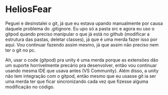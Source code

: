 # HeliosFear

Peguei e desinstalei o git, já que eu estava upando manualmente por causa daquele problema do .gitignore. Eu upo só a pasta src e agora eu uso o gitpod quando preciso manipular o que já está no github (modificar a estrutura das pastas, deletar classes), já que é uma merda fazer isso por aqui. Vou continuar fazendo assim mesmo, já que assim não preciso nem ter o git no pc.

Ah, usar o code (gitpod) pra unity é uma merda porque as extensões dão um suporte horrívelmente precário pra desenvolver, então vou continuar usando mesma IDE que usava antes (VS Community). Além disso, a unity não tem integração com o gitpod, então mesmo que eu usasse git ia ser uma merda ter que ficar sincronizando cada vez que fizesse alguma modificação no código.

